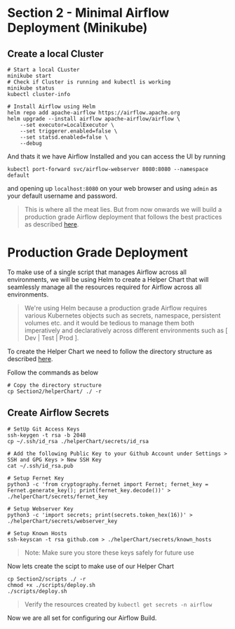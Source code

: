 # Section 2 - Minimal Airflow Deployment (Minikube)
## Create a local Cluster
```
# Start a local CLuster
minikube start
# Check if Cluster is running and kubectl is working
minikube status
kubectl cluster-info
```
```
# Install Airflow using Helm
helm repo add apache-airflow https://airflow.apache.org
helm upgrade --install airflow apache-airflow/airflow \
    --set executor=LocalExecutor \
    --set triggerer.enabled=false \
    --set statsd.enabled=false \
    --debug
```
And thats it we have Airflow Installed and you can access the UI by running
```
kubectl port-forward svc/airflow-webserver 8080:8080 --namespace default
```
and opening up `localhost:8080` on your web browser and using `admin` as your default username and password.

>This is where all the meat lies. But from now onwards we will build a production grade Airflow deployment that follows the best practices as described [here](https://airflow.apache.org/docs/helm-chart/stable/production-guide.html).

# Production Grade Deployment

To make use of a single script that manages Airflow across all environments, we will be using Helm to create a Helper Chart that will seamlessly manage all the resources required for Airflow across all environments.

> We're using Helm because a production grade Airflow requires various Kubernetes objects such as secrets, namespace, persistent volumes etc. and it would be tedious to manage them both imperatively and declaratively across different environments such as [ Dev | Test | Prod ]. 

To create the Helper Chart we need to follow the directory structure as described [here](https://helm.sh/docs/chart_template_guide/getting_started/).

Follow the commands as below
```
# Copy the directory structure
cp Section2/helperChart/ ./ -r
```
## Create Airflow Secrets
```
# SetUp Git Access Keys
ssh-keygen -t rsa -b 2048
cp ~/.ssh/id_rsa ./helperChart/secrets/id_rsa

# Add the following Public Key to your Github Account under Settings > SSH and GPG Keys > New SSH Key
cat ~/.ssh/id_rsa.pub 

# Setup Fernet Key
python3 -c 'from cryptography.fernet import Fernet; fernet_key = Fernet.generate_key(); print(fernet_key.decode())' > ./helperChart/secrets/fernet_key

# Setup Webserver Key
python3 -c 'import secrets; print(secrets.token_hex(16))' > ./helperChart/secrets/webserver_key

# Setup Known Hosts
ssh-keyscan -t rsa github.com > ./helperChart/secrets/known_hosts
```
>Note: Make sure you store these keys safely for future use

Now lets create the scipt to make use of our Helper Chart
```
cp Section2/scripts ./ -r
chmod +x ./scripts/deploy.sh 
./scripts/deploy.sh
```
> Verify the resources created by `kubectl get secrets -n airflow`

Now we are all set for configuring our Airflow Build.
